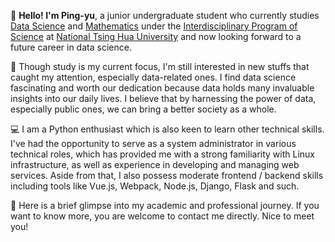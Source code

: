 👋 **Hello! I'm Ping-yu**, a junior undergraduate student who currently studies [Data Science](https://stat.site.nthu.edu.tw/p/412-1327-1781.php?Lang=zh-tw) and [Mathematics](https://www.math.nthu.edu.tw/) under the [Interdisciplinary Program of Science](https://scidm.site.nthu.edu.tw/) at [National Tsing Hua University](https://www.nthu.edu.tw/) and now looking forward to a future career in data science.

🌟 Though study is my current focus, I'm still interested in new stuffs that caught my attention, especially data-related ones. I find data science fascinating and worth our dedication because data holds many invaluable insights into our daily lives. I believe that by harnessing the power of data, especially public ones, we can bring a better society as a whole.

💻 I am a Python enthusiast which is also keen to learn other technical skills. I've had the opportunity to serve as a system administrator in various technical roles, which has provided me with a strong familiarity with Linux infrastructure, as well as experience in developing and managing web services. Aside from that, I also possess moderate frontend / backend skills including tools like Vue.js, Webpack, Node.js, Django, Flask and such.

🤝 Here is a brief glimpse into my academic and professional journey. If you want to know more, you are welcome to contact me directly. Nice to meet you!

